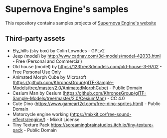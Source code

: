 # Supernova Engine's samples

This repository contains samples projects of [Supernova Engine's website](http://supernovaengine.org)

## Third-party assets

* Ely_hills (sky box) by Colin Lowndes - GPLv2
* Jeep (model) by http://www.cadnav.com/3d-models/model-42033.html - Free (Personal and Commercial)
* Old house (model) by https://123free3dmodels.com/old-house-3-9702 - Free Personal Use Only
* Animated Morph Cube by Microsoft (https://github.com/KhronosGroup/glTF-Sample-Models/tree/master/2.0/AnimatedMorphCube) - Public Domain
* Cesium Man by Cesium (https://github.com/KhronosGroup/glTF-Sample-Models/tree/master/2.0/CesiumMan) - CC 4.0
* Cute Dino (https://www.gameart2d.com/free-dino-sprites.html) - Public Domain
* Motorcycle engine working (https://mixkit.co/free-sound-effects/engine/) - Mixkit License
* Tiny Texture Pack https://screamingbrainstudios.itch.io/tiny-texture-pack - Public Domain